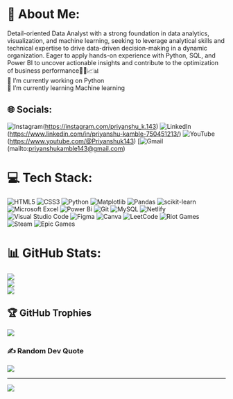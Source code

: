 # 💫 About Me:
Detail-oriented Data Analyst with a strong foundation in data analytics, visualization, and machine learning, seeking
to leverage analytical skills and technical expertise to drive data-driven decision-making in a dynamic organization.
Eager to apply hands-on experience with Python, SQL, and Power BI to uncover actionable insights and contribute to the optimization of business performance🧑‍🎓📈📊
<br>
🔭 I’m currently working on Python
<br>
🌱 I’m currently learning Machine learning 


## 🌐 Socials:
![Instagram](https://img.shields.io/badge/Instagram-%23E4405F.svg?style=for-the-badge&logo=Instagram&logoColor=white)(https://instagram.com/priyanshu_k.143) 
![LinkedIn](https://img.shields.io/badge/linkedin-%230077B5.svg?style=for-the-badge&logo=linkedin&logoColor=white)(https://www.linkedin.com/in/priyanshu-kamble-750451213/)
![YouTube](https://img.shields.io/badge/YouTube-%23FF0000.svg?style=for-the-badge&logo=YouTube&logoColor=white)(https://www.youtube.com/@Priyanshuk143) 
[![Gmail](https://img.shields.io/badge/Gmail-D14836?style=for-the-badge&logo=gmail&logoColor=white)(mailto:priyanshukamble143@gmail.com)

# 💻 Tech Stack:
![HTML5](https://img.shields.io/badge/html5-%23E34F26.svg?style=for-the-badge&logo=html5&logoColor=white)
![CSS3](https://img.shields.io/badge/css3-%231572B6.svg?style=for-the-badge&logo=css3&logoColor=white)
![Python](https://img.shields.io/badge/python-3670A0?style=for-the-badge&logo=python&logoColor=ffdd54) 
![Matplotlib](https://img.shields.io/badge/Matplotlib-%23ffffff.svg?style=for-the-badge&logo=Matplotlib&logoColor=black)
![Pandas](https://img.shields.io/badge/pandas-%23150458.svg?style=for-the-badge&logo=pandas&logoColor=white)
![scikit-learn](https://img.shields.io/badge/scikit--learn-%23F7931E.svg?style=for-the-badge&logo=scikit-learn&logoColor=white)
![Microsoft Excel](https://img.shields.io/badge/Microsoft_Excel-217346?style=for-the-badge&logo=microsoft-excel&logoColor=white)
![Power Bi](https://img.shields.io/badge/power_bi-F2C811?style=for-the-badge&logo=powerbi&logoColor=black)
![Git](https://img.shields.io/badge/git-%23F05033.svg?style=for-the-badge&logo=git&logoColor=white)
![MySQL](https://img.shields.io/badge/mysql-4479A1.svg?style=for-the-badge&logo=mysql&logoColor=white)
![Netlify](https://img.shields.io/badge/netlify-%23000000.svg?style=for-the-badge&logo=netlify&logoColor=#00C7B7)
![Visual Studio Code](https://img.shields.io/badge/Visual%20Studio%20Code-0078d7.svg?style=for-the-badge&logo=visual-studio-code&logoColor=white)
![Figma](https://img.shields.io/badge/figma-%23F24E1E.svg?style=plastic&logo=figma&logoColor=white)
![Canva](https://img.shields.io/badge/Canva-%2300C4CC.svg?style=for-the-badge&logo=Canva&logoColor=white)
![LeetCode](https://img.shields.io/badge/LeetCode-000000?style=for-the-badge&logo=LeetCode&logoColor=#d16c06)
![Riot Games](https://img.shields.io/badge/riotgames-D32936.svg?style=for-the-badge&logo=riotgames&logoColor=white)
![Steam](https://img.shields.io/badge/steam-%23000000.svg?style=for-the-badge&logo=steam&logoColor=white)
![Epic Games](https://img.shields.io/badge/epicgames-%23313131.svg?style=for-the-badge&logo=epicgames&logoColor=white)

# 📊 GitHub Stats:
![](https://github-readme-stats.vercel.app/api?username=Priyanshuk143&theme=dark&hide_border=false&include_all_commits=true&count_private=false)<br/>
![](https://github-readme-streak-stats.herokuapp.com/?user=Priyanshuk143&theme=dark&hide_border=false)<br/>
![](https://github-readme-stats.vercel.app/api/top-langs/?username=Priyanshuk143&theme=dark&hide_border=false&include_all_commits=true&count_private=false&layout=compact)

## 🏆 GitHub Trophies
![](https://github-profile-trophy.vercel.app/?username=Priyanshuk143&theme=radical&no-frame=false&no-bg=true&margin-w=4)

### ✍️ Random Dev Quote
![](https://quotes-github-readme.vercel.app/api?type=horizontal&theme=radical)

---
[![](https://visitcount.itsvg.in/api?id=Priyanshuk143&icon=0&color=0)](https://visitcount.itsvg.in)

<!-- Proudly created with GPRM ( https://gprm.itsvg.in ) -->
